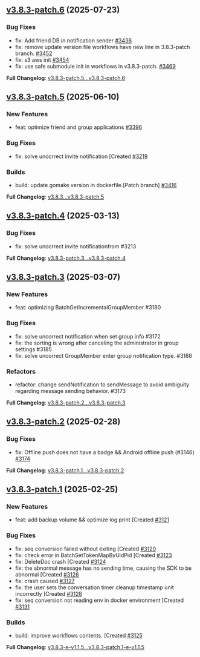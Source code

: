 ## [v3.8.3-patch.6](https://github.com/openimsdk/open-im-server/releases/tag/v3.8.3-patch.6) 	(2025-07-23)

### Bug Fixes
* fix: Add friend DB in notification sender [#3438](https://github.com/openimsdk/open-im-server/pull/3438)
* fix: remove update version file workflows have new line in 3.8.3-patch branch. [#3452](https://github.com/openimsdk/open-im-server/pull/3452)
* fix: s3 aws init [#3454](https://github.com/openimsdk/open-im-server/pull/3454)
* fix: use safe submodule init in workflows in v3.8.3-patch. [#3469](https://github.com/openimsdk/open-im-server/pull/3469)

**Full Changelog**: [v3.8.3-patch.5...v3.8.3-patch.6](https://github.com/openimsdk/open-im-server/compare/v3.8.3-patch.5...v3.8.3-patch.6)

## [v3.8.3-patch.5](https://github.com/openimsdk/open-im-server/releases/tag/v3.8.3-patch.5) 	(2025-06-10)

### New Features
* feat: optimize friend and group applications [#3396](https://github.com/openimsdk/open-im-server/pull/3396)

### Bug Fixes
* fix: solve unocrrect invite notification [Created [#3219](https://github.com/openimsdk/open-im-server/pull/3219)

### Builds
* build: update gomake version in dockerfile.[Patch branch] [#3416](https://github.com/openimsdk/open-im-server/pull/3416)

**Full Changelog**: [v3.8.3...v3.8.3-patch.5](https://github.com/openimsdk/open-im-server/compare/v3.8.3...v3.8.3-patch.5)

## [v3.8.3-patch.4](https://github.com/openimsdk/open-im-server/releases/tag/v3.8.3-patch.4) 	(2025-03-13)

### Bug Fixes
* fix: solve unocrrect invite notificationfrom #3213

**Full Changelog**: [v3.8.3-patch.3...v3.8.3-patch.4](https://github.com/openimsdk/open-im-server/compare/v3.8.3-patch.3...v3.8.3-patch.4)

## [v3.8.3-patch.3](https://github.com/openimsdk/open-im-server/releases/tag/v3.8.3-patch.3) 	(2025-03-07)

### New Features
* feat: optimizing BatchGetIncrementalGroupMember #3180

### Bug Fixes
* fix: solve uncorrect notification when set group info #3172
* fix: the sorting is wrong after canceling the administrator in group settings #3185
* fix: solve uncorrect GroupMember enter group notification type. #3188

### Refactors
* refactor: change sendNotification to sendMessage to avoid ambiguity regarding message sending behavior. #3173

**Full Changelog**: [v3.8.3-patch.2...v3.8.3-patch.3](https://github.com/openimsdk/open-im-server/compare/v3.8.3-patch.2...v3.8.3-patch.3)

## [v3.8.3-patch.2](https://github.com/openimsdk/open-im-server/releases/tag/v3.8.3-patch.2) 	(2025-02-28)

### Bug Fixes
* fix: Offline push does not have a badge && Android offline push (#3146) [#3174](https://github.com/openimsdk/open-im-server/pull/3174)

**Full Changelog**: [v3.8.3-patch.1...v3.8.3-patch.2](https://github.com/openimsdk/open-im-server/compare/v3.8.3-patch.1...v3.8.3-patch.2)

## [v3.8.3-patch.1](https://github.com/openimsdk/open-im-server/releases/tag/v3.8.3-patch.1) 	(2025-02-25)

### New Features
* feat: add backup volume && optimize log print [Created [#3121](https://github.com/openimsdk/open-im-server/pull/3121)

### Bug Fixes
* fix: seq conversion failed without exiting [Created [#3120](https://github.com/openimsdk/open-im-server/pull/3120)
* fix: check error in BatchSetTokenMapByUidPid [Created [#3123](https://github.com/openimsdk/open-im-server/pull/3123)
* fix: DeleteDoc crash [Created [#3124](https://github.com/openimsdk/open-im-server/pull/3124)
* fix: the abnormal message has no sending time, causing the SDK to be abnormal [Created [#3126](https://github.com/openimsdk/open-im-server/pull/3126)
* fix: crash caused [#3127](https://github.com/openimsdk/open-im-server/pull/3127)
* fix: the user sets the conversation timer cleanup timestamp unit incorrectly [Created [#3128](https://github.com/openimsdk/open-im-server/pull/3128)
* fix: seq conversion not reading env in docker environment [Created [#3131](https://github.com/openimsdk/open-im-server/pull/3131)

### Builds
* build: improve workflows contents. [Created [#3125](https://github.com/openimsdk/open-im-server/pull/3125)

**Full Changelog**: [v3.8.3-e-v1.1.5...v3.8.3-patch.1-e-v1.1.5](https://github.com/openimsdk/open-im-server-enterprise/compare/v3.8.3-e-v1.1.5...v3.8.3-patch.1-e-v1.1.5)